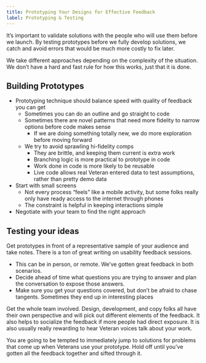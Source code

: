 ```yaml
---
title: Prototyping Your Designs for Effective Feedback
label: Prototyping & Testing
---
```


It’s important to validate solutions with the people who will use them before we launch. By testing prototypes before we fully develop solutions, we catch and avoid errors that would be much more costly to fix later.

We take different approaches depending on the complexity of the situation. We don’t have a hard and fast rule for how this works, just that it is done.

## Building Prototypes
- Prototyping technique should balance speed with quality of feedback you can get
  - Sometimes you can do an outline and go straight to code
  - Sometimes there are novel patterns that need more fidelity to narrow options before code makes sense
    - If we are doing something totally new, we do more exploration before moving forward
  - We try to avoid sprawling hi-fidelity comps
    - They are brittle, and keeping them current is extra work
    - Branching logic is more practical to prototype in code
    - Work done in code is more likely to be reusable
    - Live code allows real Veteran entered data to test assumptions, rather than pretty demo data
- Start with small screens
  - Not every process “feels” like a mobile activity, but some folks really only have ready access to the internet through phones
  - The constraint is helpful in keeping interactions simple
- Negotiate with your team to find the right approach

## Testing your ideas
Get prototypes in front of a representative sample of your audience and take notes. There is a ton of great writing on usability feedback sessions.
- This can be in person, or remote. We’ve gotten great feedback in both scenarios.
- Decide ahead of time what questions you are trying to answer and plan the conversation to expose those answers.
- Make sure you get your questions covered, but don’t be afraid to chase tangents. Sometimes they end up in interesting places

Get the whole team involved. Design, development, and copy folks all have their own perspective and will pick out different elements of the feedback. It also helps to socialize the feedback if more people had direct exposure. It is also usually really rewarding to hear Veteran voices talk about your work.

You are going to be tempted to immediately jump to solutions for problems that come up when Veterans use your prototype. Hold off until you’ve gotten all the feedback together and sifted through it.
